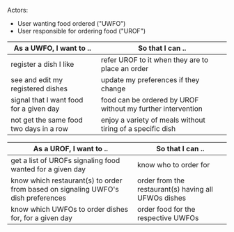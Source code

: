 Actors:

- User wanting food ordered ("UWFO")
- User responsible for ordering food ("UROF")

| As a UWFO, I want to ..                 | So that I can ..                                            |
| --------------------------------------- | ----------------------------------------------------------- |
| register a dish I like                  | refer UROF to it when they are to place an order            |
| see and edit my registered dishes       | update my preferences if they change                        |
| signal that I want food for a given day | food can be ordered by UROF without my further intervention |
| not get the same food two days in a row | enjoy a variety of meals without tiring of a specific dish  |

| As a UROF, I want to ..                                                           | So that I can ..                                     |
| --------------------------------------------------------------------------------- | ---------------------------------------------------- |
| get a list of UROFs signaling food wanted for a given day                         | know who to order for                                |
| know which restaurant(s) to order from based on signaling UWFO's dish preferences | order from the restaurant(s) having all UFWOs dishes |
| know which UWFOs to order dishes for, for a given day                             | order food for the respective UWFOs                  |
